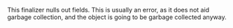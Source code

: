 This finalizer nulls out fields. This is usually an error, as it does not aid garbage collection, and the object is going to be garbage collected anyway.